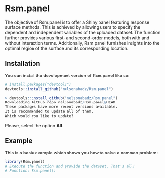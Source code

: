 
<!-- README.md is generated from README.Rmd. Please edit that file -->

# Rsm.panel

<!-- badges: start -->
<!-- badges: end -->

The objective of Rsm.panel is to offer a Shiny panel featuring response
surface methods. This is achieved by allowing users to specify the
dependent and independent variables of the uploaded dataset. The
function further provides various first- and second-order models, both
with and without interaction terms. Additionally, Rsm.panel furnishes
insights into the optimal region of the surface and its corresponding
location.

## Installation

You can install the development version of Rsm.panel like so:

``` r
# install.packages("devtools")
devtools::install_github("nelsonabadz/Rsm.panel")
```

``` r
> devtools::install_github("nelsonabadz/Rsm.panel")
Downloading GitHub repo nelsonabadz/Rsm.panel@HEAD
These packages have more recent versions available.
It is recommended to update all of them.
Which would you like to update?
```

Please, select the option **All**.

## Example

This is a basic example which shows you how to solve a common problem:

``` r
library(Rsm.panel)
# Execute the function and provide the dataset. That's all!
# Function: Rsm.panel()
```
